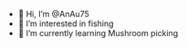 - 👋 Hi, I’m @AnAu75
- 👀 I’m interested in fishing
- 🌱 I’m currently learning Mushroom picking

<!---
AnAu75/AnAu75 is a ✨ special ✨ repository because its `README.md` (this file) appears on your GitHub profile.
You can click the Preview link to take a look at your changes.
--->
